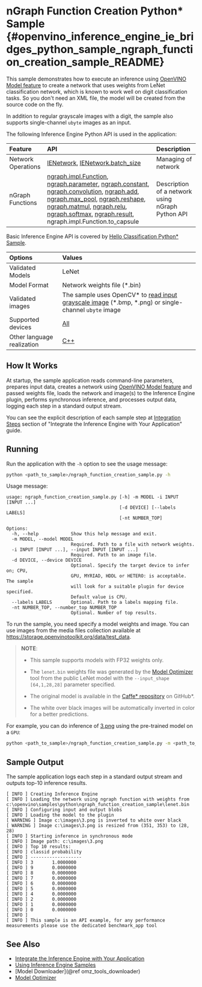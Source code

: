 # nGraph Function Creation Python* Sample {#openvino_inference_engine_ie_bridges_python_sample_ngraph_function_creation_sample_README}

This sample demonstrates how to execute an inference using [OpenVINO Model feature](../../../docs/OV_Runtime_UG/model_representation.md) to create a network that uses weights from LeNet classification network, which is known to work well on digit classification tasks. So you don't need an XML file, the model will be created from the source code on the fly.  

In addition to regular grayscale images with a digit, the sample also supports single-channel `ubyte` images as an input.

The following Inference Engine Python API is used in the application:

| Feature            | API                                                                                                                                                                                                                                        | Description                                           |
| :----------------- | :----------------------------------------------------------------------------------------------------------------------------------------------------------------------------------------------------------------------------------------- | :---------------------------------------------------- |
| Network Operations | [IENetwork], [IENetwork.batch_size]                                                                                                | Managing of network |
| nGraph Functions   | [ngraph.impl.Function], [ngraph.parameter], [ngraph.constant], [ngraph.convolution], [ngraph.add], [ngraph.max_pool], [ngraph.reshape], [ngraph.matmul], [ngraph.relu], [ngraph.softmax], [ngraph.result], ngraph.impl.Function.to_capsule | Description of a network using nGraph Python API      |

Basic Inference Engine API is covered by [Hello Classification Python* Sample](../hello_classification/README.md).

| Options                    | Values                                                                  |
| :------------------------- | :---------------------------------------------------------------------- |
| Validated Models           | LeNet |
| Model Format               | Network weights file (\*.bin) |
| Validated images           | The sample uses OpenCV\* to [read input grayscale image](https://docs.opencv.org/master/d4/da8/group__imgcodecs.html#ga288b8b3da0892bd651fce07b3bbd3a56) (\*.bmp, \*.png) or single-channel `ubyte` image |
| Supported devices          | [All](../../../docs/OV_Runtime_UG/supported_plugins/Supported_Devices.md) |
| Other language realization | [C++](../../../samples/cpp/ngraph_function_creation_sample/README.md) |

## How It Works

At startup, the sample application reads command-line parameters, prepares input data, creates a network using [OpenVINO Model feature](../../../docs/OV_Runtime_UG/model_representation.md) and passed weights file, loads the network and image(s) to the Inference Engine plugin, performs synchronous inference, and processes output data, logging each step in a standard output stream.

You can see the explicit description of
each sample step at [Integration Steps](../../../docs/OV_Runtime_UG/Integrate_with_customer_application_new_API.md) section of "Integrate the Inference Engine with Your Application" guide.

## Running

Run the application with the `-h` option to see the usage message:

```sh
python <path_to_sample>/ngraph_function_creation_sample.py -h
```

Usage message:

```
usage: ngraph_function_creation_sample.py [-h] -m MODEL -i INPUT [INPUT ...]
                                          [-d DEVICE] [--labels LABELS]
                                          [-nt NUMBER_TOP]

Options:
  -h, --help            Show this help message and exit.
  -m MODEL, --model MODEL
                        Required. Path to a file with network weights.
  -i INPUT [INPUT ...], --input INPUT [INPUT ...]
                        Required. Path to an image file.
  -d DEVICE, --device DEVICE
                        Optional. Specify the target device to infer on; CPU,
                        GPU, MYRIAD, HDDL or HETERO: is acceptable. The sample
                        will look for a suitable plugin for device specified.
                        Default value is CPU.
  --labels LABELS       Optional. Path to a labels mapping file.
  -nt NUMBER_TOP, --number_top NUMBER_TOP
                        Optional. Number of top results.
```

To run the sample, you need specify a model weights and image. You can use images from the media files collection available at https://storage.openvinotoolkit.org/data/test_data.

> **NOTE**:
>
> - This sample supports models with FP32 weights only.
>
> - The `lenet.bin` weights file was generated by the [Model Optimizer](../../../docs/MO_DG/Deep_Learning_Model_Optimizer_DevGuide.md) tool from the public LeNet model with the `--input_shape [64,1,28,28]` parameter specified.  
>
> - The original model is available in the [Caffe* repository](https://github.com/BVLC/caffe/tree/master/examples/mnist) on GitHub\*.
>
> - The white over black images will be automatically inverted in color for a better predictions.

For example, you can do inference of [3.png](https://storage.openvinotoolkit.org/data/test_data/images/3.png) using the pre-trained model on a `GPU`:

```sh
python <path_to_sample>/ngraph_function_creation_sample.py -m <path_to_sample>/lenet.bin -i <path_to_image>/3.png -d GPU
```

## Sample Output

The sample application logs each step in a standard output stream and outputs top-10 inference results.

```
[ INFO ] Creating Inference Engine
[ INFO ] Loading the network using ngraph function with weights from c:\openvino\samples\python\ngraph_function_creation_sample\lenet.bin
[ INFO ] Configuring input and output blobs
[ INFO ] Loading the model to the plugin
[ WARNING ] Image c:\images\3.png is inverted to white over black
[ WARNING ] Image c:\images\3.png is resized from (351, 353) to (28, 28)
[ INFO ] Starting inference in synchronous mode
[ INFO ] Image path: c:\images\3.png
[ INFO ] Top 10 results:
[ INFO ] classid probability
[ INFO ] -------------------
[ INFO ] 3       1.0000000
[ INFO ] 9       0.0000000
[ INFO ] 8       0.0000000
[ INFO ] 7       0.0000000
[ INFO ] 6       0.0000000
[ INFO ] 5       0.0000000
[ INFO ] 4       0.0000000
[ INFO ] 2       0.0000000
[ INFO ] 1       0.0000000
[ INFO ] 0       0.0000000
[ INFO ]
[ INFO ] This sample is an API example, for any performance measurements please use the dedicated benchmark_app tool
```

## See Also

- [Integrate the Inference Engine with Your Application](../../../docs/OV_Runtime_UG/Integrate_with_customer_application_new_API.md)
- [Using Inference Engine Samples](../../../docs/OV_Runtime_UG/Samples_Overview.md)
- [Model Downloader](@ref omz_tools_downloader)
- [Model Optimizer](../../../docs/MO_DG/Deep_Learning_Model_Optimizer_DevGuide.md)

[IECore]:https://docs.openvino.ai/latest/ie_python_api/classie__api_1_1IECore.html
[IENetwork]:https://docs.openvino.ai/latest/ie_python_api/classie__api_1_1IENetwork.html
[IENetwork.batch_size]:https://docs.openvino.ai/latest/ie_python_api/classie__api_1_1IENetwork.html#a79a647cb1b49645616eaeb2ca255ef2e
[IENetwork.input_info]:https://docs.openvino.ai/latest/ie_python_api/classie__api_1_1IENetwork.html#data_fields
[IENetwork.outputs]:https://docs.openvino.ai/latest/ie_python_api/classie__api_1_1IENetwork.html#data_fields
[InputInfoPtr.precision]:https://docs.openvino.ai/latest/ie_python_api/classie__api_1_1InputInfoPtr.html#data_fields
[DataPtr.precision]:https://docs.openvino.ai/latest/ie_python_api/classie__api_1_1DataPtr.html#data_fields
[IECore.load_network]:https://docs.openvino.ai/latest/ie_python_api/classie__api_1_1IECore.html#ac9a2e043d14ccfa9c6bbf626cfd69fcc
[InputInfoPtr.input_data.shape]:https://docs.openvino.ai/latest/ie_python_api/classie__api_1_1InputInfoPtr.html#data_fields
[ExecutableNetwork.infer]:https://docs.openvino.ai/latest/ie_python_api/classie__api_1_1ExecutableNetwork.html#aea96e8e534c8e23d8b257bad11063519

<!-- TODO: Replace the link by another one pointing to the Python API, if available -->
[ngraph.impl.Function]:https://docs.openvino.ai/latest/ngraph_cpp_api/classngraph_1_1Function.html
<!-- [ngraph.impl.Function.to_capsule]: -->
[ngraph.parameter]:https://docs.openvino.ai/latest/ngraph_python_api/namespacengraph_1_1opset1_1_1ops.html#a709acd09288f5a76ed8d07492efc3d13
[ngraph.constant]:https://docs.openvino.ai/latest/ngraph_python_api/namespacengraph_1_1opset1_1_1ops.html#a5b6c4e416026e007a4107b3f510d0c27
[ngraph.convolution]:https://docs.openvino.ai/latest/ngraph_python_api/namespacengraph_1_1opset1_1_1ops.html#a3143ff55f68428afc1b6c802ee9381e8
[ngraph.add]:https://docs.openvino.ai/latest/ngraph_python_api/namespacengraph_1_1opset1_1_1ops.html#abfa0373c10ced1b1f129594d9bd8a159
[ngraph.max_pool]:https://docs.openvino.ai/latest/ngraph_python_api/namespacengraph_1_1opset1_1_1ops.html#ac60b4459ad23b296086925abce6acd2d
[ngraph.reshape]:https://docs.openvino.ai/latest/ngraph_python_api/namespacengraph_1_1opset1_1_1ops.html#a38e1ead9435c4b75c1d891ba2dd6a62e
[ngraph.matmul]:https://docs.openvino.ai/latest/ngraph_python_api/namespacengraph_1_1opset1_1_1ops.html#a403b5e10e1f75aeb7569024237e85071
[ngraph.relu]:https://docs.openvino.ai/latest/ngraph_python_api/namespacengraph_1_1opset1_1_1ops.html#a70b9b3faf58d85e43d27fef5028117e3
[ngraph.softmax]:https://docs.openvino.ai/latest/ngraph_python_api/namespacengraph_1_1opset1_1_1ops.html#a632cc9a31ecaefa2a982d039ecad8d26
[ngraph.result]:https://docs.openvino.ai/latest/ngraph_python_api/namespacengraph_1_1opset1_1_1ops.html#a94f8bf6ab8910dfd461d09cb6c6edd11
